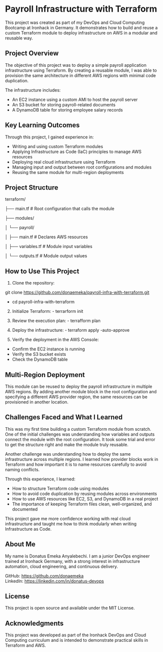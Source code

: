 # Payroll Infrastructure with Terraform

This project was created as part of my DevOps and Cloud Computing Bootcamp at Ironhack in Germany. It demonstrates how to build and reuse a custom Terraform module to deploy infrastructure on AWS in a modular and reusable way.

## Project Overview

The objective of this project was to deploy a simple payroll application infrastructure using Terraform. By creating a reusable module, I was able to provision the same architecture in different AWS regions with minimal code duplication.

The infrastructure includes:

- An EC2 instance using a custom AMI to host the payroll server
- An S3 bucket for storing payroll-related documents
- A DynamoDB table for storing employee salary records

## Key Learning Outcomes

Through this project, I gained experience in:

- Writing and using custom Terraform modules
- Applying Infrastructure as Code (IaC) principles to manage AWS resources
- Deploying real cloud infrastructure using Terraform
- Managing input and output between root configurations and modules
- Reusing the same module for multi-region deployments

## Project Structure

terraform/

├── main.tf # Root configuration that calls the module

├── modules/

│ └── payroll/

│ ├── main.tf # Declares AWS resources

│ ├── variables.tf # Module input variables

│ └── outputs.tf # Module output values


## How to Use This Project

1. Clone the repository:

git clone https://github.com/donaemeka/payroll-infra-with-terraform.git
- cd payroll-infra-with-terraform


2. Initialize Terraform: - terrarform init


3. Review the execution plan: - terrafform plan


4. Deploy the infrastructure: - terraform apply -auto-approve


5. Verify the deployment in the AWS Console:

- Confirm the EC2 instance is running
- Verify the S3 bucket exists
- Check the DynamoDB table

## Multi-Region Deployment

This module can be reused to deploy the payroll infrastructure in multiple AWS regions. By adding another module block in the root configuration and specifying a different AWS provider region, the same resources can be provisioned in another location.

## Challenges Faced and What I Learned

This was my first time building a custom Terraform module from scratch. One of the initial challenges was understanding how variables and outputs connect the module with the root configuration. It took some trial and error to get the structure right and make the module truly reusable.

Another challenge was understanding how to deploy the same infrastructure across multiple regions. I learned how provider blocks work in Terraform and how important it is to name resources carefully to avoid naming conflicts.

Through this experience, I learned:

- How to structure Terraform code using modules
- How to avoid code duplication by reusing modules across environments
- How to use AWS resources like EC2, S3, and DynamoDB in a real project
- The importance of keeping Terraform files clean, well-organized, and documented

This project gave me more confidence working with real cloud infrastructure and taught me how to think modularly when writing Infrastructure as Code.

## About Me

My name is Donatus Emeka Anyalebechi. I am a junior DevOps engineer trained at Ironhack Germany, with a strong interest in infrastructure automation, cloud engineering, and continuous delivery.

GitHub: https://github.com/donaemeka  
LinkedIn: https://linkedin.com/in/donatus-devops

## License

This project is open source and available under the MIT License.

## Acknowledgments

This project was developed as part of the Ironhack DevOps and Cloud Computing curriculum and is intended to demonstrate practical skills in Terraform and AWS.







